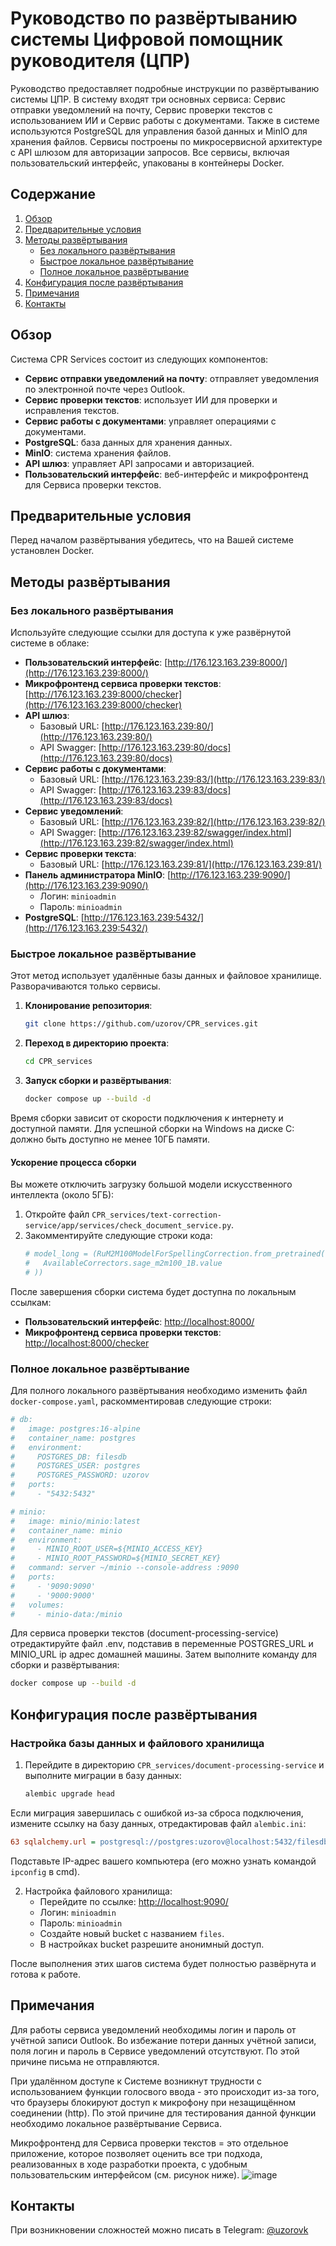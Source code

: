 
# Руководство по развёртыванию системы Цифровой помощник руководителя (ЦПР)

Руководство предоставляет подробные инструкции по развёртыванию системы ЦПР. 
В систему входят три основных сервиса: Сервис отправки уведомлений на почту, Сервис проверки текстов с использованием ИИ и Сервис работы с документами. Также в системе используются PostgreSQL для управления базой данных и MinIO для хранения файлов. Сервисы построены по микросервисной архитектуре с API шлюзом для авторизации запросов. Все сервисы, включая пользовательский интерфейс, упакованы в контейнеры Docker.

## Содержание
1. [Обзор](#обзор)
2. [Предварительные условия](#предварительные-условия)
3. [Методы развёртывания](#методы-развёртывания)
    - [Без локального развёртывания](#без-локального-развёртывания)
    - [Быстрое локальное развёртывание](#быстрое-локальное-развёртывание)
    - [Полное локальное развёртывание](#полное-локальное-развёртывание)
4. [Конфигурация после развёртывания](#конфигурация-после-развёртывания)
5. [Примечания](#примечания)
6. [Контакты](#контакты)

## Обзор
Система CPR Services состоит из следующих компонентов:
- **Сервис отправки уведомлений на почту**: отправляет уведомления по электронной почте через Outlook.
- **Сервис проверки текстов**: использует ИИ для проверки и исправления текстов.
- **Сервис работы с документами**: управляет операциями с документами.
- **PostgreSQL**: база данных для хранения данных.
- **MinIO**: система хранения файлов.
- **API шлюз**: управляет API запросами и авторизацией.
- **Пользовательский интерфейс**: веб-интерфейс и микрофронтенд для Сервиса проверки текстов.

## Предварительные условия
Перед началом развёртывания убедитесь, что на Вашей системе установлен Docker.

## Методы развёртывания

### Без локального развёртывания
Используйте следующие ссылки для доступа к уже развёрнутой системе в облаке:

- **Пользовательский интерфейс**: [http://176.123.163.239:8000/](http://176.123.163.239:8000/)
- **Микрофронтенд сервиса проверки текстов**: [http://176.123.163.239:8000/checker](http://176.123.163.239:8000/checker)
- **API шлюз**:
  - Базовый URL: [http://176.123.163.239:80/](http://176.123.163.239:80/)
  - API Swagger: [http://176.123.163.239:80/docs](http://176.123.163.239:80/docs)
- **Сервис работы с документами**:
  - Базовый URL: [http://176.123.163.239:83/](http://176.123.163.239:83/)
  - API Swagger: [http://176.123.163.239:83/docs](http://176.123.163.239:83/docs)
- **Сервис уведомлений**:
  - Базовый URL: [http://176.123.163.239:82/](http://176.123.163.239:82/)
  - API Swagger: [http://176.123.163.239:82/swagger/index.html](http://176.123.163.239:82/swagger/index.html)
- **Сервис проверки текста**:
  - Базовый URL: [http://176.123.163.239:81/](http://176.123.163.239:81/)
- **Панель администратора MinIO**: [http://176.123.163.239:9090/](http://176.123.163.239:9090/)
  - Логин: `minioadmin`
  - Пароль: `minioadmin`
- **PostgreSQL**: [http://176.123.163.239:5432/](http://176.123.163.239:5432/)

### Быстрое локальное развёртывание
Этот метод использует удалённые базы данных и файловое хранилище. Разворачиваются только сервисы.

1. **Клонирование репозитория**:
   ```bash
   git clone https://github.com/uzorov/CPR_services.git
   ```
2. **Переход в директорию проекта**:
   ```bash
   cd CPR_services
   ```
3. **Запуск сборки и развёртывания**:
   ```bash
   docker compose up --build -d
   ```

Время сборки зависит от скорости подключения к интернету и доступной памяти. Для успешной сборки на Windows на диске C: должно быть доступно не менее 10ГБ памяти.

#### Ускорение процесса сборки
Вы можете отключить загрузку большой модели искусственного интеллекта (около 5ГБ):
1. Откройте файл `CPR_services/text-correction-service/app/services/check_document_service.py`.
2. Закомментируйте следующие строки кода:
   ```python
   # model_long = (RuM2M100ModelForSpellingCorrection.from_pretrained(
   #   AvailableCorrectors.sage_m2m100_1B.value
   # ))
   ```

После завершения сборки система будет доступна по локальным ссылкам:
- **Пользовательский интерфейс**: [http://localhost:8000/](http://localhost:8000/)
- **Микрофронтенд сервиса проверки текстов**: [http://localhost:8000/checker](http://localhost:8000/checker)

### Полное локальное развёртывание
Для полного локального развёртывания необходимо изменить файл `docker-compose.yaml`, раскомментировав следующие строки:
```yaml
# db:
#   image: postgres:16-alpine
#   container_name: postgres
#   environment:
#     POSTGRES_DB: filesdb
#     POSTGRES_USER: postgres
#     POSTGRES_PASSWORD: uzorov
#   ports:
#     - "5432:5432"

# minio:
#   image: minio/minio:latest
#   container_name: minio
#   environment:
#     - MINIO_ROOT_USER=${MINIO_ACCESS_KEY}
#     - MINIO_ROOT_PASSWORD=${MINIO_SECRET_KEY}
#   command: server ~/minio --console-address :9090
#   ports:
#     - '9090:9090'
#     - '9000:9000'
#   volumes:
#     - minio-data:/minio
```
Для сервиса проверки текстов (document-processing-service) отредактируйте файл .env, подставив в переменные POSTGRES_URL и MINIO_URL ip адрес домашней машины. 
Затем выполните команду для сборки и развёртывания:
```bash
docker compose up --build -d
```

## Конфигурация после развёртывания

### Настройка базы данных и файлового хранилища
1. Перейдите в директорию `CPR_services/document-processing-service` и выполните миграции в базу данных:
   ```bash
   alembic upgrade head
   ```

Если миграция завершилась с ошибкой из-за сброса подключения, измените ссылку на базу данных, отредактировав файл `alembic.ini`:
```ini
63 sqlalchemy.url = postgresql://postgres:uzorov@localhost:5432/filesdb
```
Подставьте IP-адрес вашего компьютера (его можно узнать командой `ipconfig` в cmd).

2. Настройка файлового хранилища:
   - Перейдите по ссылке: [http://localhost:9090/](http://localhost:9090/)
   - Логин: `minioadmin`
   - Пароль: `minioadmin`
   - Создайте новый bucket с названием `files`.
   - В настройках bucket разрешите анонимный доступ.

После выполнения этих шагов система будет полностью развёрнута и готова к работе.


## Примечания
Для работы сервиса уведомлений необходимы логин и пароль от учётной записи Outlook. Во избежание потери данных учётной записи, поля логин и пароль в Сервисе уведомлений отсутствуют. По этой причине письма не отправляются.

При удалённом доступе к Системе возникнут трудности с использованием функции голосвого ввода - это происходит из-за того, что браузеры блокируют доступ к микрофону при незащищённом соединении (http). По этой причине для тестирования данной функции необходимо локальное развёртывание Cервиса.

Микрофронтенд для Сервиса проверки текстов = это отдельное приложение, которое позволяет оценить все три подхода, реализованных в ходе разработки проекта, с удобным пользовательским интерфейсом (см. рисунок ниже).
![image](https://github.com/uzorov/CPR_services/assets/90005421/a16c4343-86b1-41c7-a765-a2a0500bbc9d)


## Контакты
При возникновении сложностей можно писать в Telegram: [@uzorovk](https://t.me/uzorovk)

